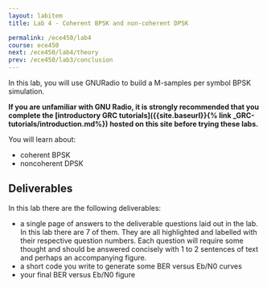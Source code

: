 ```yaml
---
layout: labitem
title: Lab 4 - Coherent BPSK and non-coherent DPSK

permalink: /ece450/lab4
course: ece450
next: /ece450/lab4/theory
prev: /ece450/lab3/conclusion
---
```


In this lab, you will use GNURadio to build a M-samples per symbol BPSK simulation.

**If you are unfamiliar with GNU Radio, it is strongly recommended that you complete the [introductory GRC tutorials]({{site.baseurl}}{% link _GRC-tutorials/introduction.md%}) hosted on this site before trying these labs.**

You will learn about:

- coherent BPSK
- noncoherent DPSK

## Deliverables

In this lab there are the following deliverables:

- a single page of answers to the deliverable questions laid out in the lab. In this lab there are 7 of them. They are all highlighted and labelled with their respective question numbers. Each question will require some thought and should be answered concisely with 1 to 2 sentences of text and perhaps an accompanying figure.
- a short code you write to generate some BER versus Eb/N0 curves
- your final BER versus Eb/N0 figure
